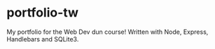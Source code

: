 # portfolio-tw
My portfolio for the Web Dev dun course! Written with Node, Express, Handlebars and SQLite3.
